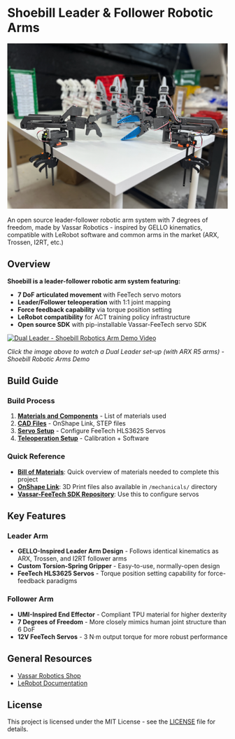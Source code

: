 # Shoebill Leader & Follower Robotic Arms

![Shoebill Banner](photos/DUAL_ARMS_BCKGND.jpeg)

An open source leader-follower robotic arm system with 7 degrees of freedom, made by Vassar Robotics - inspired by GELLO kinematics, compatible with LeRobot software and common arms in the market (ARX, Trossen, I2RT, etc.)

## Overview

**Shoebill is a leader-follower robotic arm system featuring:**

* **7 DoF articulated movement** with FeeTech servo motors
* **Leader/Follower teleoperation** with 1:1 joint mapping
* **Force feedback capability** via torque position setting
* **LeRobot compatibility** for ACT training policy infrastructure
* **Open source SDK** with pip-installable Vassar-FeeTech servo SDK

[![Dual Leader - Shoebill Robotics Arm Demo Video](https://img.youtube.com/vi/M9KmD0DPkaw/maxresdefault.jpg)](https://www.youtube.com/watch?v=M9KmD0DPkaw)

*Click the image above to watch a Dual Leader set-up (with ARX R5 arms) - Shoebill Robotic Arms Demo*

## Build Guide

### Build Process

1. **[Materials and Components](/mechanicals/mechanicals_readme.md)** - List of materials used
2. **[CAD Files](/mechanicals/)** - OnShape Link, STEP files
3. **[Servo Setup](https://github.com/vassar-robotics/feetech-servo-sdk)** - Configure FeeTech HLS3625 Servos
4. **[Teleoperation Setup](/software/)** - Calibration + Software

### Quick Reference

* **[Bill of Materials](/mechanicals/mechanicals_readme.md)**: Quick overview of materials needed to complete this project
* **[OnShape Link](https://cad.onshape.com/documents/86c64a14309d3dc486db1708/w/d43f2d0114135ce97afe233c/e/5991fe5d18780685a3cfd26c?renderMode=0&uiState=68ade84d922c3160368c08fd)**: 3D Print files also available in `/mechanicals/` directory 
* **[Vassar-FeeTech SDK Repository](https://github.com/vassar-robotics/feetech-servo-sdk)**: Use this to configure servos

## Key Features

### Leader Arm
* **GELLO-Inspired Leader Arm Design** - Follows identical kinematics as ARX, Trossen, and I2RT follower arms
* **Custom Torsion-Spring Gripper** - Easy-to-use, normally-open design
* **FeeTech HLS3625 Servos** - Torque position setting capability for force-feedback paradigms

### Follower Arm
* **UMI-Inspired End Effector** - Compliant TPU material for higher dexterity
* **7 Degrees of Freedom** - More closely mimics human joint structure than 6 DoF
* **12V FeeTech Servos** - 3 N·m output torque for more robust performance

## General Resources
* [Vassar Robotics Shop](https://shop.vassarrobotics.com/)
* [LeRobot Documentation](https://huggingface.co/docs/lerobot/en/installation)

## License

This project is licensed under the MIT License - see the [LICENSE](LICENSE) file for details.